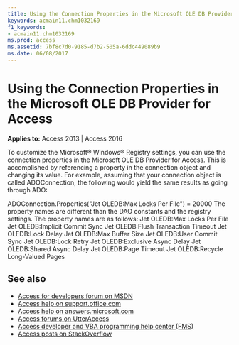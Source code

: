 ```yaml
---
title: Using the Connection Properties in the Microsoft OLE DB Provider for Access
keywords: acmain11.chm1032169
f1_keywords:
- acmain11.chm1032169
ms.prod: access
ms.assetid: 7bf8c7d0-9185-d7b2-505a-6ddc449089b9
ms.date: 06/08/2017
---
```



# Using the Connection Properties in the Microsoft OLE DB Provider for Access

  

**Applies to:** Access 2013 | Access 2016

To customize the Microsoft® Windows® Registry settings, you can use the connection properties in the Microsoft OLE DB Provider for Access. This is accomplished by referencing a property in the connection object and changing its value. For example, assuming that your connection object is called ADOConnection, the following would yield the same results as going through ADO: 

ADOConnection.Properties("Jet OLEDB:Max Locks Per File") = 20000
The property names are different than the DAO constants and the registry settings. The property names are as follows:
Jet OLEDB:Max Locks Per File
Jet OLEDB:Implicit Commit Sync
Jet OLEDB:Flush Transaction Timeout
Jet OLEDB:Lock Delay
Jet OLEDB:Max Buffer Size
Jet OLEDB:User Commit Sync
Jet OLEDB:Lock Retry
Jet OLEDB:Exclusive Async Delay
Jet OLEDB:Shared Async Delay
Jet OLEDB:Page Timeout
Jet OLEDB:Recycle Long-Valued Pages

## See also

- [Access for developers forum on MSDN](https://social.msdn.microsoft.com/Forums/office/en-US/home?forum=accessdev)
- [Access help on support.office.com](https://support.office.com/search/results?query=Access)
- [Access help on answers.microsoft.com](https://answers.microsoft.com/en-us/msoffice/forum?page=1&;tab=question&;status=all&;auth=1)
- [Access forums on UtterAccess](http://www.utteraccess.com/forum/index.php?act=idx)
- [Access developer and VBA programming help center (FMS)](http://www.fmsinc.com/MicrosoftAccess/developer/)
- [Access posts on StackOverflow](https://stackoverflow.com/questions/tagged/ms-access)
